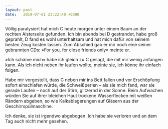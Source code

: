```yaml
---
layout: post
date:   2019-07-01 23:22:40 +0300
---
```

Völlig paralysiert hat mich C heute morgen unter einem Baum an der rechten Alsterseite gefunden. Ich bin abends bei D gestrandet, habe groß geprahlt, D fand es wohl unterhaltsam und hat mich dafür von seinem besten Zeug kosten lassen. Zum Abschied gab er mir noch eine seiner gebrannten CDs: »For you, for close friends only« meinte er.

»Ich schäme mich« habe ich gleich zu C gesagt, die mit mir wenig anfangen kann. Als ich nicht neben ihr laufen wollte, meinte sie, ich könne ihr einfach folgen.

Habe mir vorgestellt, dass C neben mir ins Bett fallen und vor Erschöpfung sofort einschlafen würde, die Schweißperlen – als sie mich fand, war sie gerade Laufen – noch auf der Stirn, glitzernd in der Sonne. Beim Aufwachen würden Sie auf ihrer bleichen Haut trockene Wasserflecken mit weißen Rändern abgeben, so wie Kalkablagerungen auf Gläsern aus der Geschirrspülmaschine.

Ich denke, sie ist irgendwo abgebogen. Ich habe sie verloren und an dem Tag auch nicht mehr gesehen.